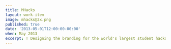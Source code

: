 ```yaml
---
title: MHacks
layout: work-item
image: mhacks@2x.png
published: true
date: '2013-05-01T12:00:00-00:00'
when: May 2013
excerpt: ! Designing the branding for the world's largest student hackathon.
---
```

